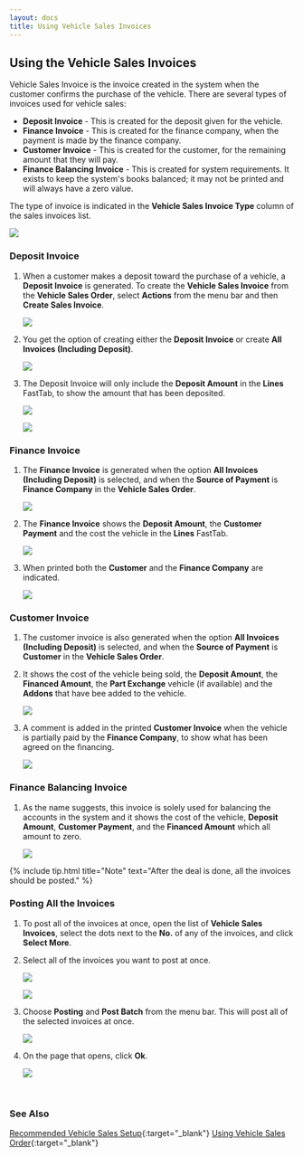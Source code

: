 ```yaml
---
layout: docs
title: Using Vehicle Sales Invoices
---
```


## Using the Vehicle Sales Invoices
Vehicle Sales Invoice is the invoice created in the system when the customer confirms the purchase of the vehicle. There are several types of invoices used for vehicle sales:

   - **Deposit Invoice** - This is created for the deposit given for the vehicle.
   - **Finance Invoice** - This is created for the finance company, when the payment is made by the finance company.
   - **Customer Invoice** - This is created for the customer, for the remaining amount that they will pay.
   - **Finance Balancing Invoice** - This is created for system requirements. It exists to keep the system's books balanced; it may not be printed and will always have a zero value.

The type of invoice is indicated in the **Vehicle Sales Invoice Type** column of the sales invoices list.

   ![](media/garagehive-vehicle-sales-invoice1.png)

### Deposit Invoice
1. When a customer makes a deposit toward the purchase of a vehicle, a **Deposit Invoice** is generated. To create the **Vehicle Sales Invoice** from the **Vehicle Sales Order**, select **Actions** from the menu bar and then **Create Sales Invoice**.

   ![](media/garagehive-vehicle-sales-invoice2.png)

2. You get the option of creating either the **Deposit Invoice** or create **All Invoices (Including Deposit)**.

   ![](media/garagehive-vehicle-sales-invoice3.png)

3. The Deposit Invoice will only include the **Deposit Amount** in the **Lines** FastTab, to show the amount that has been deposited.

   ![](media/garagehive-vehicle-sales-invoice4.png)

   ![](media/garagehive-vehicle-sales-invoice5.png)

### Finance Invoice
1. The **Finance Invoice** is generated when the option **All Invoices (Including Deposit)** is selected, and when the **Source of Payment** is **Finance Company** in the **Vehicle Sales Order**.

   ![](media/garagehive-vehicle-sales-invoice3.png)

2. The **Finance Invoice** shows the **Deposit Amount**, the **Customer Payment** and the cost the vehicle in the **Lines** FastTab.

   ![](media/garagehive-vehicle-sales-invoice6.png)

3. When printed both the **Customer** and the **Finance Company** are indicated.

   ![](media/garagehive-vehicle-sales-invoice7.png)

### Customer Invoice
1. The customer invoice is also generated when the option **All Invoices (Including Deposit)** is selected, and when the **Source of Payment** is **Customer** in the **Vehicle Sales Order**.
2. It shows the cost of the vehicle being sold, the **Deposit Amount**, the **Financed Amount**, the **Part Exchange** vehicle (if available) and the **Addons** that have bee added to the vehicle.

   ![](media/garagehive-vehicle-sales-invoice8.png)

3. A comment is added in the printed **Customer Invoice** when the vehicle is partially paid by the **Finance Company**, to show what has been agreed on the financing.

   ![](media/garagehive-vehicle-sales-invoice9.png)

### Finance Balancing Invoice
1. As the name suggests, this invoice is solely used for balancing the accounts in the system and it shows the cost of the vehicle, **Deposit Amount**, **Customer Payment**, and the **Financed Amount** which all amount to zero.

   ![](media/garagehive-vehicle-sales-invoice10.png)


{% include tip.html title="Note" text="After the deal is done, all the invoices should be posted." %}

### Posting All the Invoices
1. To post all of the invoices at once, open the list of **Vehicle Sales Invoices**, select the dots next to the **No.** of any of the invoices, and click **Select More**.
2. Select all of the invoices you want to post at once.

   ![](media/garagehive-vehicle-sales-invoice11.png)

   ![](media/garagehive-vehicle-sales-invoice12.png)

3. Choose **Posting** and **Post Batch** from the menu bar. This will post all of the selected invoices at once.

   ![](media/garagehive-vehicle-sales-invoice13.png)

4. On the page that opens, click **Ok**.

   ![](media/garagehive-vehicle-sales-invoice14.png)
   

<br>

### **See Also**
[Recommended Vehicle Sales Setup](garagehive-vehicle-sales-setup.html){:target="_blank"}
[Using Vehicle Sales Order](garagehive-vehicle-sales-order.html){:target="_blank"}